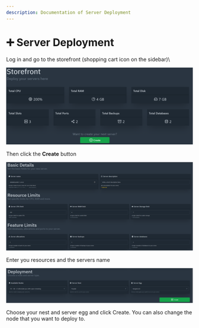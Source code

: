 ```yaml
---
description: Documentation of Server Deployment
---
```


# ➕ Server Deployment

Log in and go to the storefront (shopping cart icon on the sidebar)\


![Storefront page](<../.gitbook/assets/image (2).png>)

Then click the **Create** button

![Server details page](<../.gitbook/assets/image (4).png>)

Enter you resources and the servers name

![Deployment page](<../.gitbook/assets/image (3).png>)

Choose your nest and server egg and click Create. You can also change the node that you want to deploy to.

